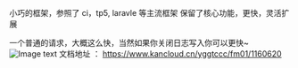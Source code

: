 小巧的框架，参照了 ci，tp5, laravle 等主流框架
保留了核心功能，更快，灵活扩展

一个普通的请求，大概这么快，当然如果你关闭日志写入你可以更快~
![Image text](https://box.kancloud.cn/44af363e29726ed4cf442f1747a54ca0_446x166.jpg)
文档地址 ： https://www.kancloud.cn/yggtccc/fm01/1160620
